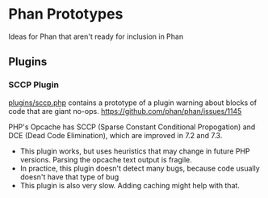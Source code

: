 Phan Prototypes
===============

Ideas for Phan that aren't ready for inclusion in Phan

Plugins
-------

### SCCP Plugin

[plugins/sccp.php](plugins/sccp.php) contains a prototype of a plugin warning about blocks of code that are giant no-ops. https://github.com/phan/phan/issues/1145

PHP's Opcache has SCCP (Sparse Constant Conditional Propogation) and DCE (Dead Code Elimination), which are improved in 7.2 and 7.3.

- This plugin works, but uses heuristics that may change in future PHP versions.
  Parsing the opcache text output is fragile.
- In practice, this plugin doesn't detect many bugs, because code usually doesn't have that type of bug
- This plugin is also very slow. Adding caching might help with that.
